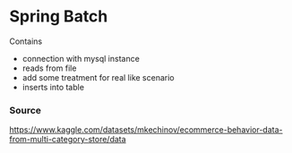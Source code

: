 # Spring Batch 

Contains
* connection with mysql instance
* reads from file
* add some treatment for real like scenario
* inserts into table

### Source 
https://www.kaggle.com/datasets/mkechinov/ecommerce-behavior-data-from-multi-category-store/data